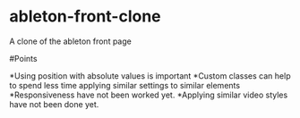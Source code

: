# ableton-front-clone

A clone of the ableton front page

#Points

*Using position with absolute values is important
*Custom classes can help to spend less time applying similar settings to similar elements
*Responsiveness have not been worked yet.
*Applying similar video styles have not been done yet.


